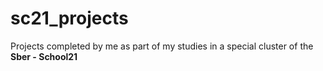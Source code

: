 # sc21_projects
Projects completed by me as part of my studies in a special cluster of the **Sber - School21**
